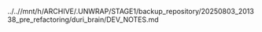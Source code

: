 ../..//mnt/h/ARCHIVE/.UNWRAP/STAGE1/backup_repository/20250803_201338_pre_refactoring/duri_brain/DEV_NOTES.md